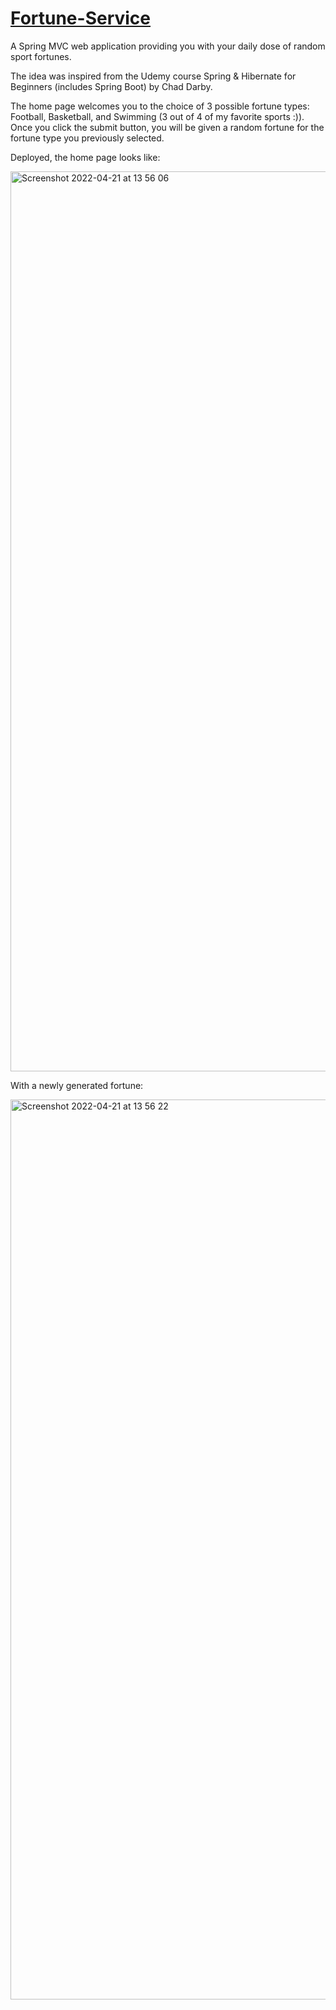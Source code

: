 # [Fortune-Service](https://fortune-service.herokuapp.com/)

A Spring MVC web application providing you with your daily dose of random sport fortunes.

The idea was inspired from the Udemy course Spring & Hibernate for Beginners (includes Spring Boot) by Chad Darby.

The home page welcomes you to the choice of 3 possible fortune types: Football, Basketball, and Swimming (3 out of 4 of my favorite sports :)). Once you click the submit button, you will be given a random fortune for the fortune type you previously selected.

Deployed, the home page looks like:

<img width="1440" alt="Screenshot 2022-04-21 at 13 56 06" src="https://user-images.githubusercontent.com/62442277/164443795-7e635fff-756d-4812-bd67-9d68e0877ed0.png">

With a newly generated fortune:

<img width="1440" alt="Screenshot 2022-04-21 at 13 56 22" src="https://user-images.githubusercontent.com/62442277/164443864-d30eeddf-eb46-402b-a22c-75c2f977e6ae.png">
